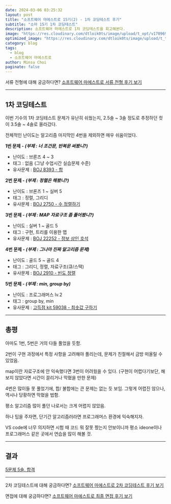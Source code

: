 ```yaml
---
date: 2024-03-06 03:25:32
layout: post
title: "소프트웨어 마에스트로 15기(2) - 1차 코딩테스트 후기"
subtitle: "소마 15기 1차 코딩테스트"
description: 소프트웨어 마에스트로 1차 코딩테스트을 회고해본다.
image: "https://res.cloudinary.com/dtloik0ts/image/upload/t_opt/v1709695396/bbe7b5a1-0d8f-4134-a2c4-567d752f220d_qldvoo.png"
optimized_image: "https://res.cloudinary.com/dtloik0ts/image/upload/t_transformation/v1709695396/bbe7b5a1-0d8f-4134-a2c4-567d752f220d_qldvoo.png"
category: blog
tags:
  - blog
  - 소프트웨어 마에스트로
author: Minsu Choi
paginate: false
---
```


서류 전형에 대해 궁금하다면? <u><a href = "/소프트웨어-마에스트로-15기-코딩테스트-서류-전형-회고록/">소프트웨어 마에스트로 서류 전형 후기 보기</a></u>

---

## 1차 코딩테스트

이번 기수의 1차 코딩테스트 문제가 유난히 쉬웠는지, 2.5솔 ~ 3솔 정도로 추정하던 컷이 3.5솔 ~ 4솔로 올라갔다.

전체적인 난이도는 알고리즘 마지막인 4번을 제외하면 매우 쉬움이었다.

**1번 문제 - _(부제 : 너 조건문, 반복문 써봤니?)_**

- 난이도 : 브론즈 4 ~ 3
- 태그 : 없음 (그냥 수업시간 실습문제 수준)
- 유사문제 : <a href = "https://www.acmicpc.net/problem/8393">BOJ 8393 - 합</a>

**2번 문제 - _(부제 : 정렬은 해봤니?)_**

- 난이도 : 브론즈 1 ~ 실버 5
- 태그 : 정렬, 그리디
- 유사문제 : <a href = "https://www.acmicpc.net/problem/2750">BOJ 2750 - 수 정렬하기</a>

**3번 문제 - _(부제 : MAP 자료구조 좀 풀어봤니?)_**

- 난이도 : 실버 1 ~ 골드 5
- 태그 : 구현, 트리를 이용한 맵
- 유사문제 : <a href = "https://www.acmicpc.net/problem/22252">BOJ 22252 - 정보 상인 호석 </a>

**4번 문제 - _(부제 : 그나마 진짜 알고리즘 문제)_**

- 난이도 : 골드 5 ~ 골드 4
- 태그 : 그리디, 정렬, 자료구조(큐/스택)
- 유사문제 : <a href = "https://www.acmicpc.net/problem/2910">BOJ 2910 - 빈도 정렬 </a>

**5번 문제 - _(부제 : min, group by)_**

- 난이도 : 프로그래머스 lv.2
- 태그 : group by, min
- 유사문제 : <a href = "https://school.programmers.co.kr/learn/courses/30/lessons/59038">고득점 kit 59038 - 최솟값 구하기 </a>

---

## 총평

아마도 1번, 5번은 거의 다들 풀었을 듯함.

2번이 구현 과정에서 특정 사항을 고려해야 풀리는데, 문제가 친절해서 금방 떠올릴 수 있었음.

map이란 자료구조에 안 익숙했다면 3번이 어려웠을 수 있다. (구현이 어렵다기보단, 해보지 않았다면 시간이 끌리거나 막혔을 만한 문제)

4번은 많이들 못 풀었기에, 합/ 불합에는 큰 문제는 없는 듯 보임. 그렇게 어렵진 않으나, 역시나 당황하면 막혔을 법함.

평소 알고리즘 많이 풀던 나로서는 크게 어렵지 않았음.

하나 팁을 주자면, 단기간 알고리즘러라면 프로그래머스 환경에 익숙해지자.

VS code에 너무 의지하면 시험 때 코드 뭐 잘못 짰는지 안보이니까 평소 ideone이나 프로그래머스 같은 곳에서 연습을 많이 해볼 것.

---

## 결과

<u>5문제 5솔. 합격</u>

---

2차 코딩테스트에 대해 궁금하다면? <u><a href = "/소프트웨어-마에스트로-15기(3)-코딩테스트-2차-코딩테스트-회고록/">소프트웨어 마에스트로 2차 코딩테스트 후기 보기</a></u>

면접에 대해 궁금하다면? <u><a href = "/소프트웨어-마에스트로-15기(4)-최종-면접-후기/">소프트웨어 마에스트로 최종 면접 후기 보기</a></u>
